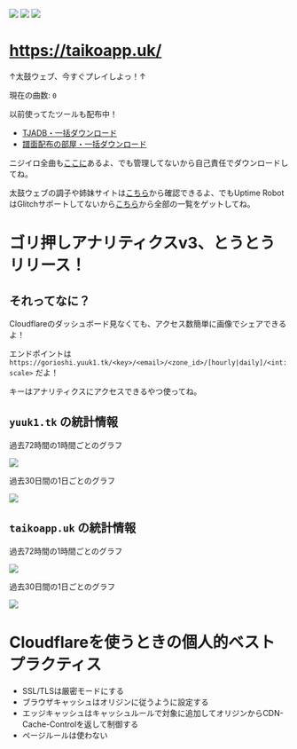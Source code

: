 [![](https://badgen.net/badge/github/yuukialpha/0D1117?icon)](https://github.com/yuukialpha)
[![](https://badgen.net/badge/codeberg/mofusky/2185D0)](https://codeberg.org/mofusky)
![](https://badgen.net/badge/paypay/yfpk/FF0E33)

# https://taikoapp.uk/
↑太鼓ウェブ、今すぐプレイしよっ！↑

現在の曲数: <code id="taiko-size">0</code>

以前使ってたツールも配布中！

- [TJADB・一括ダウンロード](https://codeberg.org/mofusky/tjadb-downloader)
- [譜面配布の部屋・一括ダウンロード](https://codeberg.org/mofusky/humenroom-downloader)

ニジイロ全曲も[ここに](https://drive.google.com/drive/folders/19eGJLDkiTt2qsJ2-YMrhvuV6VvxZYcWE?usp=sharing)あるよ、でも管理してないから自己責任でダウンロードしてね。

太鼓ウェブの調子や姉妹サイトは[こちら](https://stats.uptimerobot.com/vvPZrsOyo5/)から確認できるよ、でもUptime RobotはGlitchサポートしてないから[こちら](https://rentry.co/f3c9y)から全部の一覧をゲットしてね。

# ゴリ押しアナリティクスv3、とうとうリリース！
## それってなに？
Cloudflareのダッシュボード見なくても、アクセス数簡単に画像でシェアできるよ！

エンドポイントは `https://gorioshi.yuuk1.tk/<key>/<email>/<zone_id>/[hourly|daily]/<int:scale>` だよ！

キーはアナリティクスにアクセスできるやつ使ってね。

## `yuuk1.tk` の統計情報

過去72時間の1時間ごとのグラフ

![](https://gorioshi.yuuk1.tk/xFksuatVZcO5_r_JpSak7wRxV0r3OMD-Qe1WxjXC/skifree@skiff.com/3ace6ae0587033b37c79e168cf60c234/hourly/72)

過去30日間の1日ごとのグラフ

![](https://gorioshi.yuuk1.tk/xFksuatVZcO5_r_JpSak7wRxV0r3OMD-Qe1WxjXC/skifree@skiff.com/3ace6ae0587033b37c79e168cf60c234/daily/30)

## `taikoapp.uk` の統計情報

過去72時間の1時間ごとのグラフ

![](https://gorioshi.yuuk1.tk/xFksuatVZcO5_r_JpSak7wRxV0r3OMD-Qe1WxjXC/skifree@skiff.com/176677a44c89b3aa8ab0a33f2d7108c3/hourly/72)

過去30日間の1日ごとのグラフ

![](https://gorioshi.yuuk1.tk/xFksuatVZcO5_r_JpSak7wRxV0r3OMD-Qe1WxjXC/skifree@skiff.com/176677a44c89b3aa8ab0a33f2d7108c3/daily/30)

# Cloudflareを使うときの個人的ベストプラクティス

- SSL/TLSは厳密モードにする
- ブラウザキャッシュはオリジンに従うように設定する
- エッジキャッシュはキャッシュルールで対象に追加してオリジンからCDN-Cache-Controlを返して制御する
- ページルールは使わない
